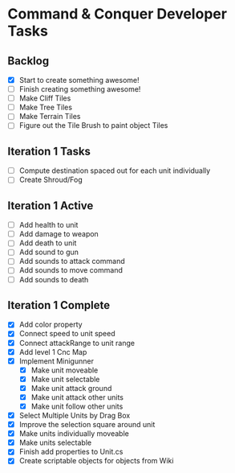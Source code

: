 # Command & Conquer Developer Tasks

## Backlog
- [X] Start to create something awesome!
- [ ] Finish creating something awesome! 
- [ ] Make Cliff Tiles
- [ ] Make Tree Tiles
- [ ] Make Terrain Tiles
- [ ] Figure out the Tile Brush to paint object Tiles

## Iteration 1 Tasks
- [ ] Compute destination spaced out for each unit individually
- [ ] Create Shroud/Fog

## Iteration 1 Active
- [ ] Add health to unit
- [ ] Add damage to weapon
- [ ] Add death to unit
- [ ] Add sound to gun
- [ ] Add sounds to attack command
- [ ] Add sounds to move command
- [ ] Add sounds to death

## Iteration 1 Complete
- [X] Add color property
- [X] Connect speed to unit speed
- [X] Connect attackRange to unit range
- [X] Add level 1 Cnc Map
- [X] Implement Minigunner
  - [X] Make unit moveable
  - [X] Make unit selectable
  - [X] Make unit attack ground
  - [X] Make unit attack other units
  - [X] Make unit follow other units
- [X] Select Multiple Units by Drag Box
- [X] Improve the selection square around unit
- [X] Make units individually moveable
- [X] Make units selectable
- [X] Finish add properties to Unit.cs
- [X] Create scriptable objects for objects from Wiki